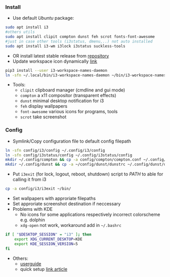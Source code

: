 ### Install
* Use default *Ubuntu* package:
```sh
sudo apt install i3
#others utils
sudo apt install clipit compton dunst feh scrot fonts-font-awesome
#just in case other tools (i3status, dmenu,..) not auto installed
sudo apt install i3-wm i3lock i3status suckless-tools
```
* OR install latest stable release from [repository](https://i3wm.org/docs/repositories.html)
* Update workspace icon dynamically [link](https://github.com/cboddy/i3-workspace-names-daemon)
```sh
pip3 install --user i3-workspace-names-daemon
ln -sfn ~/.local/bin/i3-workspace-names-daemon ~/bin/i3-workspace-names-daemon
```
* Tools:
    * `clipit` clipboard manager (cmdline and gui mode)
    * `compton` a x11 compositor (transparent effects)
    * `dunst` minimal desktop notification for i3
    * `feh` display wallpapers
    * `font-awesome` various icons for programs, tools
    * `scrot` take screenshot

### Config
* Symlink/Copy configuration file to default config filepath
```sh
ln -sfn config/i3/config ~/.config/i3/config
ln -sfn config/i3status/config ~/.config/i3status/config
mkdir ~/.config/compton && cp -a config/compton/compton.conf ~/.config/compton/compton.conf
mkdir ~/.config/dunst && cp -a ~/config/dunst/dunstrc ~/.config/dunst/dunstrc
```
* Put `i3exit` (for lock, logout, reboot, shutdown)  script to *PATH* to able for calling it from i3
```sh
cp -a config/i3/i3exit ~/bin/
```
* Set wallpapers with approriate filepaths
* Set approriate screenshot destination if neccessary
* Problems with KDE
    * No icons for some applications respectively incorrect colorscheme e.g. dolphin
    * `xdg-open` not work, workaround add in `~/.bashrc`
```sh
if [ "$DESKTOP_SESSION" = "i3" ]; then
    export XDG_CURRENT_DESKTOP=KDE
    export KDE_SESSION_VERSION=5
fi
```
* Others:
    * [userguide](https://i3wm.org/docs/userguide.html#_configuring_i3bar)
    * quick setup [link article](https://geekoverdose.wordpress.com/2017/02/05/i3-window-manager-setup-and-configuration/)

